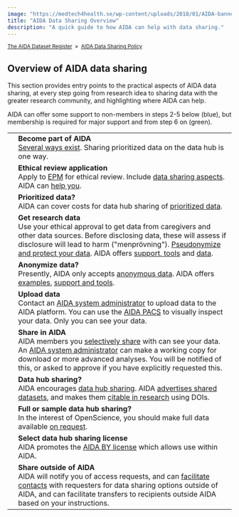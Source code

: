 ```yaml
---
image: "https://medtech4health.se/wp-content/uploads/2018/01/AIDA-banner-smal.jpg"
title: "AIDA Data Sharing Overview"
description: "A quick guide to how AIDA can help with data sharing."
---
```

<span style="font-size: smaller;">[The AIDA Dataset Register](/) &nbsp;&raquo;&nbsp; [AIDA Data Sharing Policy](/sharing/)</span>

## Overview of AIDA data sharing

This section provides entry points to the practical aspects of AIDA data sharing, at every step going from research idea to sharing data with the greater research community, and highlighting where AIDA can help.

AIDA can offer some support to non-members in steps 2-5 below <span class="aida-data-sharing-overview-nonmember">(blue)</span>, but membership is required for major support and from step 6 on <span class="aida-data-sharing-overview-member">(green)</span>.

<table class="aida-data-sharing-overview">
<tr><td></td><td><b>Become part of AIDA</b><br/>
    <a href="../policy/#getting-access">Several ways exist</a>. Sharing prioritized data on the data hub is one way.
</td></tr>
<tr class="nonmember"><td></td><td><b>Ethical review application</b><br/>  
    Apply to <a href="https://etikprovningsmyndigheten.se/">EPM</a> for ethical review. Include <a href="../context/#ethics-and-protective-measures-in-research-on-clinical-data">data sharing aspects</a>. AIDA can <a href="../ethics/">help you</a>.
</td></tr>
<tr class="nonmember"><td></td><td><b>Prioritized data?</b><br/>  
    AIDA can cover costs for data hub sharing of <a href="../policy/#scope-and-priorities">prioritized data</a>.
</td></tr>
<tr class="nonmember"><td></td><td><b>Get research data</b><br/>  
    Use your ethical approval to get data from caregivers and other data sources. Before disclosing data, these will assess if disclosure will lead to harm ("menprövning"). <a href="../context/#appropriate-technical-and-organizational-protective-measures">Pseudonymize and protect your data</a>. AIDA offers <a href="../policy/#tools-for-large-scale-data-exports">support, tools</a> and <a href="https://datasets.aida.medtech4health.se/">data</a>.
</td></tr>
<tr class="nonmember"><td></td><td><b>Anonymize data?</b><br/>  
    Presently, AIDA only accepts <a href="../policy/#personal-data-and-legal-basis">anonymous data</a>. AIDA offers <a href="../anonymization/">examples</a>, <a href="../policy/#tools-for-large-scale-data-exports">support and tools</a>.
</td></tr>
<tr><td></td><td><b>Upload data</b><br/>  
    Contact an <a href="mailto:aida-data-director@medtech4health.se">AIDA system administrator</a> to upload data to the AIDA platform. You can use the <a href="../policy/#aida-pacs">AIDA PACS</a> to visually inspect your data. Only you can see your data.
</td></tr>
<tr><td></td><td><b>Share in AIDA</b><br/>
    AIDA members you <a href="../policy/#selective-sharing">selectively share</a> with can see your data. An <a href="mailto:aida-data-director@medtech4health.se">AIDA system administrator</a> can make a working copy for download or more advanced analyses. You will be notified of this, or asked to approve if you have explicitly requested this.
</td></tr>
<tr><td></td><td><b>Data hub sharing?</b><br/>  
    AIDA encourages <a href="../policy/#aida-data-hub-sharing">data hub sharing</a>. AIDA <a href="../policy/#aida-dataset-register">advertises shared datasets</a>, and makes them <a href="../policy/#visibility-citability-and-digital-object-identifiers">citable in research</a> using DOIs.
</td></tr>
<tr><td></td><td><b>Full or sample data hub sharing?</b><br/>  
    In the interest of OpenScience, you should make full data available <a href="../policy/#modes-of-access">on request</a>.
</td></tr>
<tr><td></td><td><b>Select data hub sharing license</b><br/>
     AIDA promotes the <a href="../policy/#aida-by-license">AIDA BY license</a> which allows use within AIDA.
</td></tr>
<tr><td></td><td><b>Share outside of AIDA</b><br/>  
     AIDA will notify you of access requests, and can <a href="../policy/#facilitating-data-sharing-outside-of-aida">facilitate contacts</a> with requesters for data sharing options outside of AIDA, and can facilitate transfers to recipients outside AIDA based on your instructions.
</td></tr>
</table>
